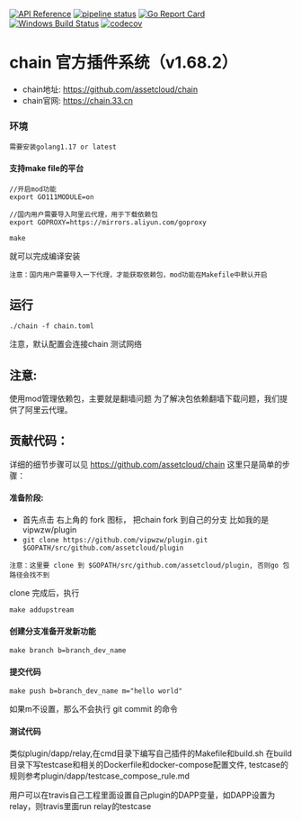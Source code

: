 [![API Reference](
https://camo.githubusercontent.com/915b7be44ada53c290eb157634330494ebe3e30a/68747470733a2f2f676f646f632e6f72672f6769746875622e636f6d2f676f6c616e672f6764646f3f7374617475732e737667
)](https://godoc.org/github.com/assetcloud/plugin)
[![pipeline status](https://api.travis-ci.org/assetcloud/plugin.svg?branch=master)](https://travis-ci.org/assetcloud/plugin/)
[![Go Report Card](https://goreportcard.com/badge/github.com/assetcloud/plugin?branch=master)](https://goreportcard.com/report/github.com/assetcloud/plugin)
[![Windows Build Status](https://ci.appveyor.com/api/projects/status/github/assetcloud/plugin?svg=true&branch=master&passingText=Windows%20-%20OK&failingText=Windows%20-%20failed&pendingText=Windows%20-%20pending)](https://ci.appveyor.com/project/assetcloud/plugin)
[![codecov](https://codecov.io/gh/assetcloud/plugin/branch/master/graph/badge.svg)](https://codecov.io/gh/assetcloud/plugin)

# chain 官方插件系统（v1.68.2）

* chain地址: https://github.com/assetcloud/chain
* chain官网: https://chain.33.cn

### 环境


```
需要安装golang1.17 or latest

```

#### 支持make file的平台

```
//开启mod功能
export GO111MODULE=on

//国内用户需要导入阿里云代理，用于下载依赖包
export GOPROXY=https://mirrors.aliyun.com/goproxy

make
```
就可以完成编译安装

```
注意：国内用户需要导入一下代理，才能获取依赖包，mod功能在Makefile中默认开启
```

## 运行

```
./chain -f chain.toml
```
注意，默认配置会连接chain 测试网络

## 注意:

使用mod管理依赖包，主要就是翻墙问题
为了解决包依赖翻墙下载问题，我们提供了阿里云代理。


## 贡献代码：

详细的细节步骤可以见 https://github.com/assetcloud/chain
这里只是简单的步骤：

#### 准备阶段:

* 首先点击 右上角的 fork 图标， 把chain fork 到自己的分支 比如我的是 vipwzw/plugin
* `git clone https://github.com/vipwzw/plugin.git $GOPATH/src/github.com/assetcloud/plugin`

```
注意：这里要 clone 到 $GOPATH/src/github.com/assetcloud/plugin, 否则go 包路径会找不到
```

clone 完成后，执行
```
make addupstream
```

#### 创建分支准备开发新功能

```
make branch b=branch_dev_name
```
#### 提交代码

```
make push b=branch_dev_name m="hello world"
```
如果m不设置，那么不会执行 git commit 的命令

#### 测试代码
类似plugin/dapp/relay,在cmd目录下编写自己插件的Makefile和build.sh
在build目录下写testcase和相关的Dockerfile和docker-compose配置文件,
testcase的规则参考plugin/dapp/testcase_compose_rule.md

用户可以在travis自己工程里面设置自己plugin的DAPP变量，如DAPP设置为relay，则travis里面run relay的testcase
